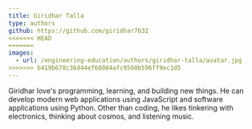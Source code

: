 ```yaml
---
title: Giridhar Talla
type: authors
github: https://github.com/giridhar7632
<<<<<<< HEAD
=======
images:
  - url: /engineering-education/authors/giridhar-talla/avatar.jpg 
>>>>>>> b419b678c36d44ef68084afc9560b596ff9ec1d5
---
```

Giridhar love's programming, learning, and building new things. He can develop modern web applications using JavaScript and software applications using Python. Other than coding, he likes tinkering with electronics, thinking about cosmos, and listening music.
